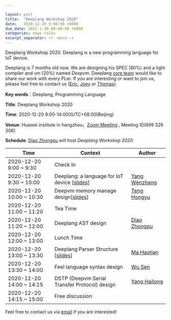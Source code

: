 ```yaml
---

layout: post
title:  "Deeplang Workshop 2020"
date:   2020-12-20 9:00:00 +0800
due_date: 2021-1-30 00:00:00 +0800
categories: news talks
excerpt_separator: <!--more-->
---
```


Deeplang Workshop 2020. Deeplang is a new programming language for IoT device. 

<!--more-->

Deeplang is 7 months old now. We are designing his SPEC (80%) and a light compiler and vm (20%) named *Deepvm*. Deeplang [core team](https://github.com/deeplang-org/deeplang/wiki/Memnbers) would like to share our work with every PLer.  If you are interesting or want to join us, please feel free to contact us ([Eric](mailto:swubear@163.com), [Joey](mailto:joey.teng.dev@gmail.com) or [Thomas](mailto:wenzhang5800@gmail.com)).

**Key words**：Deeplang,  Programming Language

**Title**: Deeplang Workshop 2020

**Time**: 2020-12-20 9:00-14:00((UTC+08:00)Beijing) 

**Venue**: Huawei  institute in hangzhou，[Zoom Meeting](https://welink-meeting.zoom.us/j/699326306) , Meeting ID(699 326 306)  

**Schedule**: [Diao Zhongpu](https://github.com/diaozhongpu) will host *Deeplang Workshop 2020*.

| Time                     | Context                                                      | Author                                          |
| ------------------------ | ------------------------------------------------------------ | ----------------------------------------------- |
| 2020-12-20 9:00 ~ 9:30   | Check In                                                     |                                                 |
| 2020-12-20 9:30 ~ 10:00  | Deeplang: a language for IoT device [[slides](https://deeplang.org/assets/files/deeplang-a-new-language-for-IoT-device.pdf)] | [Yang Wenzhang](https://github.com/thomasyonug) |
| 2020-12-20 10:00 ~ 10:30 | Deepvm memory manage design[[slides](https://deeplang.org/assets/files/deepvm-mem-man.pdf)] | [Teng Hongyu](https://github.com/JoeyTeng)      |
| 2020-12-20 11:00 ~ 11:20 | Tea Time                                                     |                                                 |
| 2020-12-20 11:20 ~ 12:00 | Deeplang AST design                                          | [Diao Zhongpu](https://github.com/diaozhongpu)  |
| 2020-12-20 12:00 ~ 13:00 | Lunch Time                                                   |                                                 |
| 2020-12-20 13:00 ~ 13:30 | Deeplang Parser Structure [[slides](https://deeplang.org/assets/files/deeplang-parser-structure-haotian.pdf)] | [Ma Haotian](https://github.com/haotianmichael) |
| 2020-12-20 13:30 ~ 14:00 | Feel language syntax design                                  | [Wu Sen](https://github.com/kulics)             |
| 2020-12-20 14:00 ~ 14:15 | DSTP (Deepvm Serial Transfer Protocol) design                | [Yang Hailong](http://yanghailong.me/)          |
| 2020-12-20 14:15 ~ 15:00 | Free discussion                                              |                                                 |




Feel free to contact us via [email](mailto:swubear@163.com) if you are interested!

